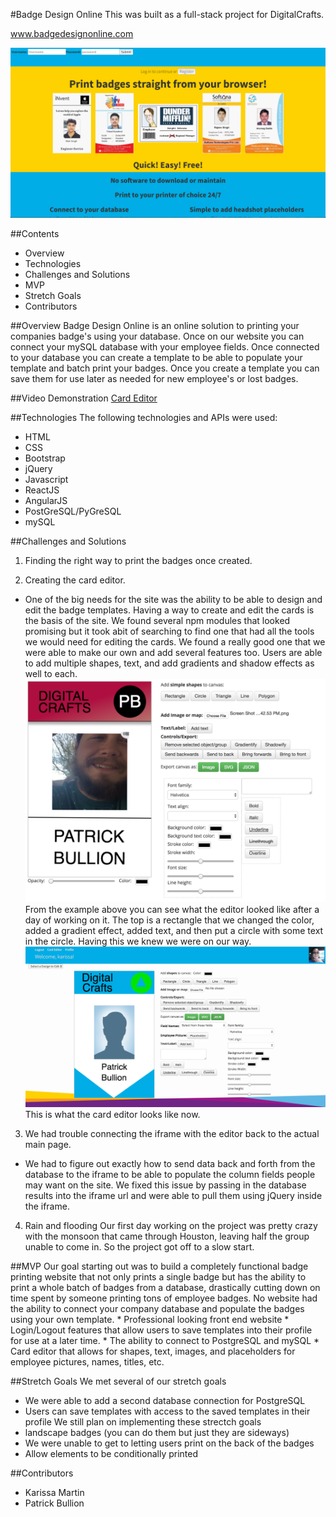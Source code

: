 #Badge Design Online 
This was built as a full-stack project for DigitalCrafts. 

www.badgedesignonline.com

![Alt text](readme3.png)


##Contents
  * Overview 
  * Technologies
  * Challenges and Solutions 
  * MVP 
  * Stretch Goals
  * Contributors 


##Overview 
Badge Design Online is an online solution to printing your companies badge's using your database.  Once on our website you can connect your mySQL database with your employee fields.  Once connected to your database you can create a template to be able to populate your template and batch print your badges.  Once you create a template you can save them for use later as needed for new employee's or lost badges.

##Video Demonstration
[Card Editor](https://www.badgedesignonline.com/readme1.mov)


##Technologies 
The following technologies and APIs were used:
  * HTML
  * CSS
  * Bootstrap
  * jQuery
  * Javascript
  * ReactJS
  * AngularJS
  * PostGreSQL/PyGreSQL
  * mySQL


##Challenges and Solutions
 
1.  Finding the right way to print the badges once created.
 
 
2.  Creating the card editor.
  * One of the big needs for the site was the ability to be able to design and edit the badge templates.  Having a way to create and edit the cards is the basis of the site.  We found several npm modules that looked promising but it took abit of searching to find one that had all the tools we would need for editing the cards.  We found a really good one that we were able to make our own and add several features too.  Users are able to add multiple shapes, text, and add gradients and shadow effects as well to each.
![Alt text](readme2.png)
From the example above you can see what the editor looked like after a day of working on it.  The top is a rectangle that we changed the color, added a gradient effect, added text, and then put a circle with some text in the circle. Having this we knew we were on our way.
![Alt text](readme4.png)
This is what the card editor looks like now.
3.  We had trouble connecting the iframe with the editor back to the actual main page.
  * We had to figure out exactly how to send data back and forth from the database to the iframe to be able to populate the column fields people may want on the site.  We fixed this issue by passing in the database results into the iframe url and were able to pull them using jQuery inside the iframe.

4.  Rain and flooding
Our first day working on the project was pretty crazy with the monsoon that came through Houston, leaving half the group unable to come in.  So the project got off to a slow start.


##MVP
Our goal starting out was to build a completely functional badge printing website that not only prints a single badge but has the ability to print a whole batch of badges from a database, drastically cutting down on time spent by someone printing tons of employee badges.  No website had the ability to connect your company database and populate the badges using your own template.
    * Professional looking front end website
    * Login/Logout features that allow users to save templates into their profile for use at a later time.
    * The ability to connect to PostgreSQL and mySQL
    * Card editor that allows for shapes, text, images, and placeholders for employee pictures, names, titles, etc.

##Stretch Goals 
We met several of our stretch goals
  * We were able to add a second database connection for PostgreSQL
  * Users can save templates with access to the saved templates in their profile
We still plan on implementing these strectch goals
  * landscape badges (you can do them but just they are sideways)
  * We were unable to get to letting users print on the back of the badges
  * Allow elements to be conditionally printed

##Contributors 

  * Karissa Martin
  * Patrick Bullion


